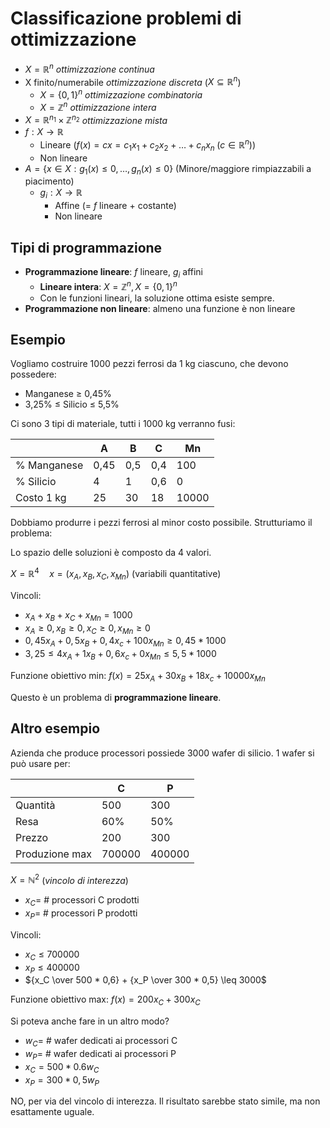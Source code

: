 # Classificazione problemi di ottimizzazione

- $X= \mathbb{R}^n$ *ottimizzazione continua*
- X finito/numerabile *ottimizzazione discreta* ($X \subseteq \mathbb{R}^n$)
    - $X=\{0,1\}^n$ *ottimizzazione combinatoria*
    - $X= \mathbb{Z}^n$ *ottimizzazione intera*
- $X= \mathbb{R}^{n_1} \times \mathbb{Z}^{n_2}$ *ottimizzazione mista*
- $f: X \rightarrow \mathbb{R}$
    - Lineare ($f(x)=cx=c_1x_1+c_2x_2+…+c_nx_n \; (c \in \mathbb{R}^n))$
    - Non lineare
- $A=\{x \in X : g_1(x) \leq 0,…,g_n(x) \leq 0\}$ (Minore/maggiore rimpiazzabili a piacimento)
    - $g_i:X \rightarrow \mathbb{R}$
        - Affine (= $f$ lineare + costante)
        - Non lineare

## Tipi di programmazione

- **Programmazione lineare**: $f$ lineare, $g_i$ affini
    - **Lineare intera**: $X= \mathbb{Z}^n, X=\{0,1\}^n$
    - Con le funzioni lineari, la soluzione ottima esiste sempre.
- **Programmazione non lineare**: almeno una funzione è non lineare

## Esempio

Vogliamo costruire 1000 pezzi ferrosi da 1 kg ciascuno, che devono possedere:

- Manganese $\geq$ 0,45%
- 3,25% $\leq$ Silicio $\leq$ 5,5%

Ci sono 3 tipi di materiale, tutti i 1000 kg verranno fusi:

|     | A   | B   | C   | Mn  |
| --- | --- | --- | --- | --- |
| % Manganese | 0,45 | 0,5 | 0,4 | 100 |
| % Silicio | 4   | 1   | 0,6 | 0   |
| Costo 1 kg | 25  | 30  | 18  | 10000 |

Dobbiamo produrre i pezzi ferrosi al minor costo possibile. Strutturiamo il problema:

Lo spazio delle soluzioni è composto da 4 valori.

$X=\mathbb{R}^4 \quad x=(x_A,x_B,x_C,x_{Mn})$ (variabili quantitative)

Vincoli:

- $x_A+x_B+x_C+x_{Mn}=1000$
- $x_A \geq 0,x_B \geq 0,x_C \geq 0,x_{Mn} \geq 0$
- $0,45x_A+0,5x_B+0,4x_c+100x_{Mn} \geq 0,45 * 1000$
- $3,25 \leq 4x_A+1x_B+0,6x_c+0x_{Mn} \leq 5,5 * 1000$

Funzione obiettivo min: $f(x)=25x_A+30x_B+18x_c+10000x_{Mn}$

Questo è un problema di **programmazione lineare**.

## Altro esempio

Azienda che produce processori possiede 3000 wafer di silicio. 1 wafer si può usare per:

|     | C   | P   |
| --- | --- | --- |
| Quantità | 500 | 300 |
| Resa | 60% | 50% |
| Prezzo | 200 | 300 |
| Produzione max | 700000 | 400000 |

$X=\mathbb{N}^2$ (*vincolo di interezza*)

- $x_C=$ # processori C prodotti
- $x_P=$ # processori P prodotti

Vincoli:

- $x_C \leq 700000$
- $x_P \leq 400000$
- ${x_C \over 500 * 0,6} + {x_P \over 300 * 0,5} \leq 3000$

Funzione obiettivo max: $f(x)=200x_C+300x_C$

Si poteva anche fare in un altro modo?

- $w_C=$ # wafer dedicati ai processori C
- $w_P=$ # wafer dedicati ai processori P
- $x_C=500*0.6w_C$
- $x_P=300*0,5w_P$

NO, per via del vincolo di interezza. Il risultato sarebbe stato simile, ma non esattamente uguale.
